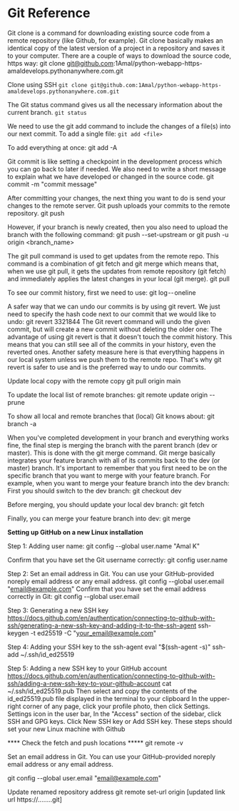 # Git Reference 
Git clone is a command for downloading existing source code from a remote repository (like Github, for example). Git clone basically makes an identical copy of the latest version of a project in a repository and saves it to your computer.
There are a couple of ways to download the source code, https way:
git clone git@github.com:1Amal/python-webapp-https-amaldevelops.pythonanywhere.com.git

Clone using SSH 
`git clone git@github.com:1Amal/python-webapp-https-amaldevelops.pythonanywhere.com.git`


The Git status command gives us all the necessary information about the current branch. 
`git status`

We need to use the git add command to include the changes of a file(s) into our next commit. 
To add a single file:
`git add <file>`

To add everything at once:
git add -A

Git commit is like setting a checkpoint in the development process which you can go back to later if needed.
We also need to write a short message to explain what we have developed or changed in the source code.
git commit -m "commit message"

After committing your changes, the next thing you want to do is send your changes to the remote server. Git push uploads your commits to the remote repository.
git push <remote> <branch-name>

However, if your branch is newly created, then you also need to upload the branch with the following command:
git push --set-upstream <remote> <name-of-your-branch>
or
git push -u origin <branch_name>

The git pull command is used to get updates from the remote repo. This command is a combination of git fetch and git merge which means that, when we use git pull, it gets the updates from remote repository (git fetch) and immediately applies the latest changes in your local (git merge).
git pull <remote>

To see our commit history, first we need to use:
git log -- oneline

A safer way that we can undo our commits is by using git revert.
We just need to specify the hash code next to our commit that we would like to undo:
git revert 3321844
The Git revert command will undo the given commit, but will create a new commit without deleting the older one:
The advantage of using git revert is that it doesn't touch the commit history. This means that you can still see all of the commits in your history, even the reverted ones. Another safety measure here is that everything happens in our local system unless we push them to the remote repo. That's why git revert is safer to use and is the preferred way to undo our commits.

Update local copy with the remote copy
git pull origin main

To update the local list of remote branches:
git remote update origin --prune

To show all local and remote branches that (local) Git knows about:
git branch -a


When you've completed development in your branch and everything works fine, the final step is merging the branch with the parent branch (dev or master). This is done with the git merge command. Git merge basically integrates your feature branch with all of its commits back to the dev (or master) branch. It's important to remember that you first need to be on the specific branch that you want to merge with your feature branch.
For example, when you want to merge your feature branch into the dev branch:
First you should switch to the dev branch:
git checkout dev

Before merging, you should update your local dev branch:
git fetch

Finally, you can merge your feature branch into dev:
git merge <branch-name>



************Setting up GitHub on a new Linux installation************

Step 1: Adding user name:
git config --global user.name "Amal K"

Confirm that you have set the Git username correctly:
git config user.name

Step 2: Set an email address in Git. You can use your GitHub-provided noreply email address or any email address.
git config --global user.email "email@example.com"
Confirm that you have set the email address correctly in Git:
git config --global user.email

Step 3: Generating a new SSH key https://docs.github.com/en/authentication/connecting-to-github-with-ssh/generating-a-new-ssh-key-and-adding-it-to-the-ssh-agent
ssh-keygen -t ed25519 -C "your_email@example.com"

Step 4: Adding your SSH key to the ssh-agent
eval "$(ssh-agent -s)"
ssh-add ~/.ssh/id_ed25519

Step 5: Adding a new SSH key to your GitHub account https://docs.github.com/en/authentication/connecting-to-github-with-ssh/adding-a-new-ssh-key-to-your-github-account
cat ~/.ssh/id_ed25519.pub
Then select and copy the contents of the id_ed25519.pub file
displayed in the terminal to your clipboard
In the upper-right corner of any page, click your profile photo, then click Settings.
Settings icon in the user bar, In the "Access" section of the sidebar, click SSH and GPG keys.
Click New SSH key or Add SSH key.
These steps should set your new Linux machine with Github

**** Check the fetch and push locations *****
git remote -v

Set an email address in Git. You can use your GitHub-provided noreply email address or any email address.

git config --global user.email "email@example.com"


Update renamed repository address
git remote set-url origin [updated link url https://........git]

